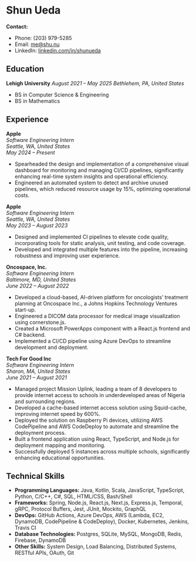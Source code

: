 # Shun Ueda

**Contact:**

- Phone: (203) 979-5285
- Email: [me@shu.nu](mailto:me@shu.nu)
- LinkedIn: [linkedin.com/in/shunueda](https://www.linkedin.com/in/shunueda/)

## Education

**Lehigh University**
_August 2021 – May 2025_
_Bethlehem, PA, United States_

- BS in Computer Science & Engineering
- BS in Mathematics

## Experience

**Apple**  
_Software Engineering Intern_  
_Seattle, WA, United States_  
_May 2024 – Present_

- Spearheaded the design and implementation of a comprehensive visual dashboard for monitoring and managing CI/CD pipelines, significantly enhancing real-time system insights and operational efficiency.
- Engineered an automated system to detect and archive unused pipelines, which reduced resource usage by 15%, optimizing operational costs.

**Apple**  
_Software Engineering Intern_  
_Seattle, WA, United States_  
_May 2023 – August 2023_

- Designed and implemented CI pipelines to elevate code quality, incorporating tools for static analysis, unit testing, and code coverage.
- Developed and integrated multiple features into the pipeline, increasing robustness and improving user experience.

**Oncospace, Inc.**  
_Software Engineering Intern_  
_Baltimore, MD, United States_  
_June 2022 – August 2022_

- Developed a cloud-based, AI-driven platform for oncologists’ treatment planning at Oncospace Inc., a Johns Hopkins Technology Ventures start-up.
- Engineered a DICOM data processor for medical image visualization using cornerstone.js.
- Created a Microsoft PowerApps component with a React.js frontend and C# backend.
- Implemented a CI/CD pipeline using Azure DevOps to streamline development and deployment.

**Tech For Good Inc**  
_Software Engineering Intern_  
_Sharon, MA, United States_  
_June 2021 – August 2021_

- Managed project Mission Uplink, leading a team of 8 developers to provide internet access to schools in underdeveloped areas of Nigeria and surrounding regions.
- Developed a cache-based internet access solution using Squid-cache, improving internet speed by 600%.
- Deployed the solution on Raspberry Pi devices, utilizing AWS CodePipeline and AWS CodeDeploy to automate and streamline the deployment process.
- Built a frontend application using React, TypeScript, and Node.js for deployment mapping and monitoring.
- Successfully deployed 5 instances across multiple schools, significantly enhancing educational opportunities.

## Technical Skills

- **Programming Languages:** Java, Kotlin, Scala, JavaScript, TypeScript, Python, C/C++, C#, SQL, HTML/CSS, Bash/Shell
- **Frameworks:** Spring, Node.js, React.js, Next.js, Express.js, Temporal, gRPC, Protocol Buffers, Jest, JUnit, Mockito, GraphQL
- **DevOps:** GitHub Actions, Azure DevOps, AWS (Lambda, EC2, DynamoDB, CodePipeline & CodeDeploy), Docker, Kubernetes, Jenkins, Travis CI
- **Database Technologies:** Postgres, SQLite, MySQL, MongoDB, Redis, Firebase, DynamoDB
- **Other Skills:** System Design, Load Balancing, Distributed Systems, RESTful APIs, OAuth, Git
